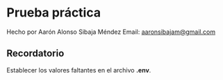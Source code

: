 # Prueba práctica
Hecho por Aarón Alonso Sibaja Méndez
Email: aaronsibajam@gmail.com

## Recordatorio
Establecer los valores faltantes en el archivo **.env**.